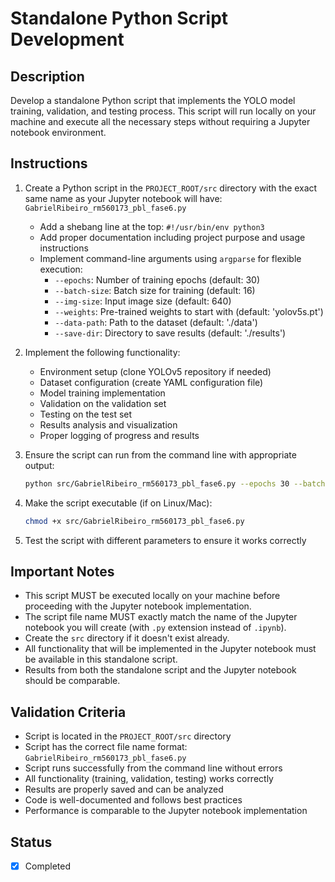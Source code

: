 # Standalone Python Script Development

## Description

Develop a standalone Python script that implements the YOLO model training, validation, and testing process. This script will run locally on your machine and execute all the necessary steps without requiring a Jupyter notebook environment.

## Instructions

1. Create a Python script in the `PROJECT_ROOT/src` directory with the exact same name as your Jupyter notebook will have: `GabrielRibeiro_rm560173_pbl_fase6.py`

   - Add a shebang line at the top: `#!/usr/bin/env python3`
   - Add proper documentation including project purpose and usage instructions
   - Implement command-line arguments using `argparse` for flexible execution:
     - `--epochs`: Number of training epochs (default: 30)
     - `--batch-size`: Batch size for training (default: 16)
     - `--img-size`: Input image size (default: 640)
     - `--weights`: Pre-trained weights to start with (default: 'yolov5s.pt')
     - `--data-path`: Path to the dataset (default: './data')
     - `--save-dir`: Directory to save results (default: './results')

2. Implement the following functionality:
   - Environment setup (clone YOLOv5 repository if needed)
   - Dataset configuration (create YAML configuration file)
   - Model training implementation
   - Validation on the validation set
   - Testing on the test set
   - Results analysis and visualization
   - Proper logging of progress and results

3. Ensure the script can run from the command line with appropriate output:

   ```bash
   python src/GabrielRibeiro_rm560173_pbl_fase6.py --epochs 30 --batch-size 16
   ```

4. Make the script executable (if on Linux/Mac):

   ```bash
   chmod +x src/GabrielRibeiro_rm560173_pbl_fase6.py
   ```

5. Test the script with different parameters to ensure it works correctly

## Important Notes

- This script MUST be executed locally on your machine before proceeding with the Jupyter notebook implementation.
- The script file name MUST exactly match the name of the Jupyter notebook you will create (with `.py` extension instead of `.ipynb`).
- Create the `src` directory if it doesn't exist already.
- All functionality that will be implemented in the Jupyter notebook must be available in this standalone script.
- Results from both the standalone script and the Jupyter notebook should be comparable.

## Validation Criteria

- Script is located in the `PROJECT_ROOT/src` directory
- Script has the correct file name format: `GabrielRibeiro_rm560173_pbl_fase6.py`
- Script runs successfully from the command line without errors
- All functionality (training, validation, testing) works correctly
- Results are properly saved and can be analyzed
- Code is well-documented and follows best practices
- Performance is comparable to the Jupyter notebook implementation

## Status

- [x] Completed
